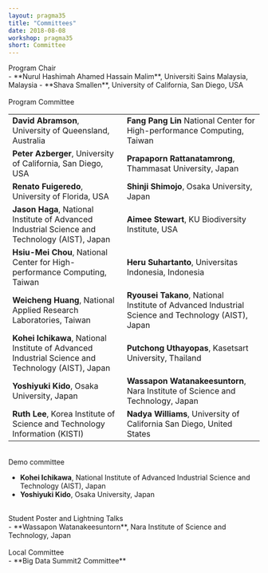 ```yaml
---
layout: pragma35
title: "Committees"
date: 2018-08-08
workshop: pragma35
short: Committee
---
```


<div class="border35">Program Chair</div>
- **Nurul Hashimah Ahamed Hassain Malim**, Universiti Sains Malaysia, Malaysia
- **Shava Smallen**, University of California, San Diego, USA
<br><br>

<div class="border35">Program Committee</div>
<table class="visa">
<tr>
  <td><b>David Abramson</b>, University of Queensland, Australia</td>
  <td><b>Fang Pang Lin</b> National Center for High-performance Computing, Taiwan</td>
</tr>
<tr>
  <td><b>Peter Azberger</b>, University of California, San Diego, USA</td>
  <td><b>Prapaporn Rattanatamrong</b>, Thammasat University, Japan</td>
</tr>
<tr>
  <td><b>Renato Fuigeredo</b>, University of Florida, USA</td>
  <td><b>Shinji Shimojo</b>, Osaka University, Japan</td>
</tr>
<tr>
  <td><b>Jason Haga</b>, National Institute of Advanced Industrial Science and
  Technology (AIST), Japan</td>
  <td><b>Aimee Stewart</b>, KU Biodiversity Institute, USA</td>
</tr>
<tr>
  <td><b>Hsiu-Mei Chou</b>, National Center for High-performance Computing, Taiwan</td>
  <td><b>Heru Suhartanto</b>, Universitas Indonesia, Indonesia</td>
</tr>
<tr>
  <td><b>Weicheng Huang</b>, National Applied Research Laboratories, Taiwan</td>
  <td><b>Ryousei Takano</b>, National Institute of Advanced Industrial Science and Technology (AIST), Japan</td>
</tr>
<tr>
  <td><b>Kohei Ichikawa</b>, National Institute of Advanced Industrial Science and Technology (AIST), Japan</td>
  <td><b>Putchong Uthayopas</b>, Kasetsart University, Thailand</td>
</tr>
<tr>
  <td><b>Yoshiyuki Kido</b>, Osaka University, Japan </td>
  <td><b>Wassapon Watanakeesuntorn</b>, Nara Institute of Science and Technology, Japan</td>
</tr>
<tr>
  <td><b>Ruth Lee</b>, Korea Institute of Science and Technology Information (KISTI)</td>
  <td><b>Nadya Williams</b>, University of California San Diego, United States</td>
</tr>
</table>
<br>

<div class="border35">Demo committee</div>

- **Kohei Ichikawa**, National Institute of Advanced Industrial Science and Technology (AIST), Japan
- **Yoshiyuki Kido**, Osaka University, Japan 
<br><br>

<div class="border35">Student Poster and Lightning Talks</div>
- **Wassapon Watanakeesuntorn**, Nara Institute of Science and Technology, Japan
<br><br>

<div class="border35">Local Committee</div>
- **Big Data Summit2 Committee**

